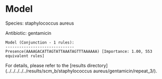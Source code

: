 
# Model

Species: staphylococcus aureus

Antibiotic: gentamicin

```
Model (Conjunction - 1 rules):
------------------------------
Presence(AAAAGACATTAGTATTAAATAGTTTAAAAAA) [Importance: 1.00, 553 equivalent rules]

```

For details, please refer to the [results directory](../../../../../results/scm_b/staphylococcus aureus/gentamicin/repeat_3/).

